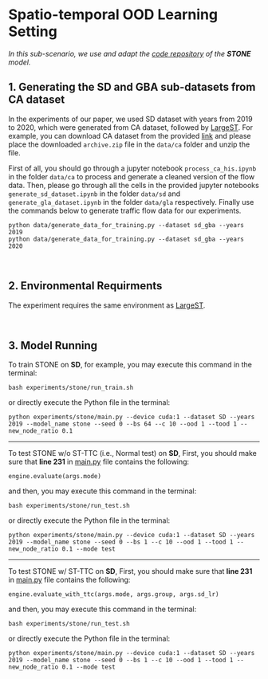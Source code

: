 # Spatio-temporal OOD Learning Setting

_In this sub-scenario, we use and adapt the [code repository](https://github.com/PoorOtterBob/STONE-KDD-2024) of the **STONE** model._

## 1. Generating the SD and GBA sub-datasets from CA dataset
In the experiments of our paper, we used SD dataset with years from 2019 to 2020, which were generated from CA dataset, followed by [LargeST](https://github.com/liuxu77/LargeST/blob/main). For example, you can download CA dataset from the provided [link](https://www.kaggle.com/datasets/liuxu77/largest) and please place the downloaded `archive.zip` file in the `data/ca` folder and unzip the file. 

First of all, you should go through a jupyter notebook `process_ca_his.ipynb` in the folder `data/ca` to process and generate a cleaned version of the flow data. Then, please go through all the cells in the provided jupyter notebooks `generate_sd_dataset.ipynb` in the folder `data/sd` and `generate_gla_dataset.ipynb` in the folder `data/gla` respectively. Finally use the commands below to generate traffic flow data for our experiments. 
```
python data/generate_data_for_training.py --dataset sd_gba --years 2019
python data/generate_data_for_training.py --dataset sd_gba --years 2020
```

<br>

## 2. Environmental Requirments
The experiment requires the same environment as [LargeST](https://github.com/liuxu77/LargeST/blob/main).

<br>

## 3. Model Running
To train STONE on <b>SD</b>, for example, you may execute this command in the terminal:
```
bash experiments/stone/run_train.sh
```
or directly execute the Python file in the terminal:
```
python experiments/stone/main.py --device cuda:1 --dataset SD --years 2019 --model_name stone --seed 0 --bs 64 --c 10 --ood 1 --tood 1 --new_node_ratio 0.1
```

---

To test STONE w/o ST-TTC (i.e., Normal test) on <b>SD</b>, 
First, you should make sure that **line 231** in [main.py](/home/weichen/stg_project/ST-TTC/ood_learning_setting/experiments/stone/main.py) file contains the following:
```
engine.evaluate(args.mode)
```
and then, you may execute this command in the terminal:
```
bash experiments/stone/run_test.sh
```
or directly execute the Python file in the terminal:
```
python experiments/stone/main.py --device cuda:1 --dataset SD --years 2019 --model_name stone --seed 0 --bs 1 --c 10 --ood 1 --tood 1 --new_node_ratio 0.1 --mode test
```

---

To test STONE w/ ST-TTC on <b>SD</b>, 
First, you should make sure that **line 231** in [main.py](/home/weichen/stg_project/ST-TTC/ood_learning_setting/experiments/stone/main.py) file contains the following:
```
engine.evaluate_with_ttc(args.mode, args.group, args.sd_lr)
```
and then, you may execute this command in the terminal:
```
bash experiments/stone/run_test.sh
```
or directly execute the Python file in the terminal:
```
python experiments/stone/main.py --device cuda:1 --dataset SD --years 2019 --model_name stone --seed 0 --bs 1 --c 10 --ood 1 --tood 1 --new_node_ratio 0.1 --mode test
```

